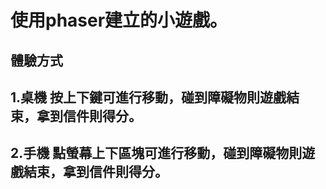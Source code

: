使用phaser建立的小遊戲。
===


## 體驗方式

1.桌機
按上下鍵可進行移動，碰到障礙物則遊戲結束，拿到信件則得分。
---

2.手機
點螢幕上下區塊可進行移動，碰到障礙物則遊戲結束，拿到信件則得分。
---
